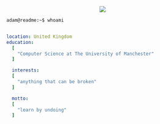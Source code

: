 <p align="center">
  <img src="https://capsule-render.vercel.app/api?type=waving&height=300&color=timeAuto&text=hey,%20i'm%20Adam!&textBg=false&desc=and%20i'm%20probably%20building%20something%20random%20:)&descAlign=52&descAlignY=65"/>
</p>

```bash
adam@readme:~$ whoami
```

```yaml

location: United Kingdom
education:
  [
    "Computer Science at The University of Manchester"
  ]

  interests:
  [
    "anything that can be broken"
  ]

  motto:
  [
    "learn by undoing"
  ]

```
<!--
**AlyScript/AlyScript** is a ✨ _special_ ✨ repository because its `README.md` (this file) appears on your GitHub profile.

Here are some ideas to get you started:


- 🔭 I’m currently working on ...
- 🌱 I’m currently learning ...
- 👯 I’m looking to collaborate on ...
- 🤔 I’m looking for help with ...
- 💬 Ask me about ...
- 📫 How to reach me: ...
- 😄 Pronouns: ...
- ⚡ Fun fact: ...
-->
